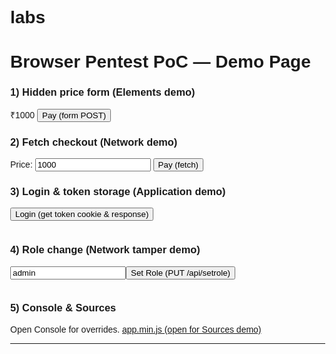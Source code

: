 # labs

<!doctype html>
<html>
<head>
  <meta charset="utf-8">
  <title>Browser Pentest PoC — Demo Page</title>
  <style>body{font-family:Arial,Helvetica,sans-serif;margin:16px}</style>
</head>
<body>
  <h1>Browser Pentest PoC — Demo Page</h1>

  <h3>1) Hidden price form (Elements demo)</h3>
  <form id="order" action="/submit" method="POST">
    <input type="hidden" name="itemId" value="A1001">
    <input type="hidden" name="price" id="price" value="1000">
    <span id="price-show">₹1000</span>
    <button type="submit">Pay (form POST)</button>
  </form>

  <h3>2) Fetch checkout (Network demo)</h3>
  <div>
    Price: <input id="fetch-price" value="1000">
    <button id="doFetch">Pay (fetch)</button>
  </div>

  <h3>3) Login & token storage (Application demo)</h3>
  <div>
    <button id="doLogin">Login (get token cookie & response)</button>
    <pre id="login-res"></pre>
  </div>

  <h3>4) Role change (Network tamper demo)</h3>
  <div>
    <input id="new-role" value="admin"><button id="setRole">Set Role (PUT /api/setrole)</button>
    <pre id="role-res"></pre>
  </div>

  <h3>5) Console & Sources</h3>
  <p>Open Console for overrides. <a href="/app.min.js" target="_blank">app.min.js (open for Sources demo)</a></p>

  <hr>
  <script src="/app.js"></script>
</body>
</html>
